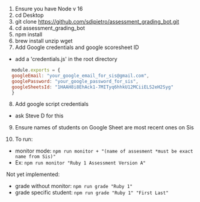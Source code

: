 1. Ensure you have Node v 16
2. cd Desktop
3. git clone https://github.com/sdipietro/assessment_grading_bot.git
4. cd assessment_grading_bot
5. npm install
6. brew install unzip wget
7. Add Google credentials and google scoresheet ID
  - add a 'credentials.js' in the root directory

```js
  module.exports = {
  googleEmail: "your_google_email_for_sis@gmail.com",
  googlePassword: "your_google_password_for_sis",
  googleSheetsId: "1HAAH8i8EhAck1-7MITyq6hhkU12MCiiELS2eH2Syg" 
  }
```

8. Add google script credentials
  - ask Steve D for this 

9. Ensure names of students on Google Sheet are most recent ones on Sis

10. To run: 
 - monitor mode: `npm run monitor + "(name of assesment *must be exact name from Sis)"`
  - Ex: `npm run monitor "Ruby 1 Assessment Version A"`

 Not yet implemented:
 - grade without monitor: `npm run grade "Ruby 1"`
 - grade specific student: `npm run grade "Ruby 1" "First Last"`